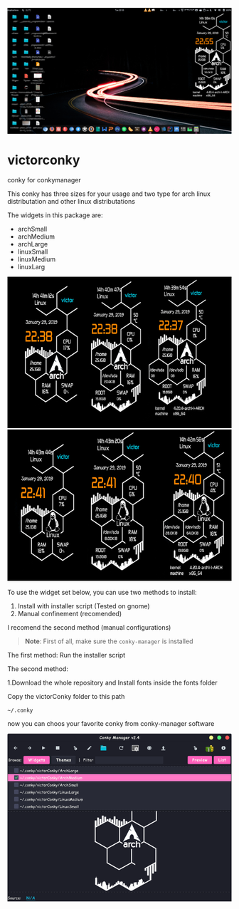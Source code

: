 <div align="center" class="tip" markdown="1" style>

![screen.png](screenshots/screen.png)
</div>

# victorconky
conky for conkymanager

This conky has three sizes for your usage and two type for arch linux distributation and other linux distributations

The widgets in this package are:

* archSmall
* archMedium
* archLarge
* linuxSmall
* linuxMedium
* linuxLarg

<div align="center" class="tip" markdown="1" style>

![ArchType.jpg](screenshots/ArchType.jpg)
![LinuxType](screenshots/LinuxType.jpg)

</div>

To use the widget set below, you can use two methods to install:
1. Install with installer script (Tested on gnome)
2. Manual confinement (recomended)

I recomend the second method (manual configurations)

> **Note**: First of all, make sure the `conky-manager` is installed

The first method:
Run the installer script

The second method:

1.Download the whole repository and Install fonts inside the fonts folder

Copy the victorConky folder to this path

```
~/.conky 
```
now you can choos your favorite conky from conky-manager software

<div align="center" class="tip" markdown="1" style>

![conkyManager.png](screenshots/conkyManager.png)
</div>
